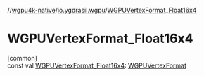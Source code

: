 //[wgpu4k-native](../../index.md)/[io.ygdrasil.wgpu](index.md)/[WGPUVertexFormat_Float16x4](-w-g-p-u-vertex-format_-float16x4.md)

# WGPUVertexFormat_Float16x4

[common]\
const val [WGPUVertexFormat_Float16x4](-w-g-p-u-vertex-format_-float16x4.md): [WGPUVertexFormat](-w-g-p-u-vertex-format/index.md)